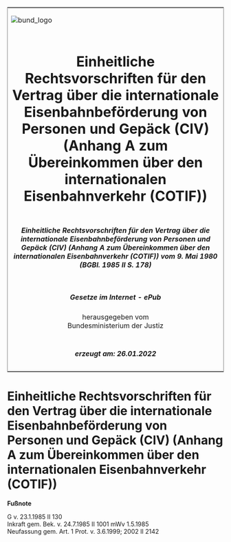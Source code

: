 <span id="DECKBLATT.html"></span>

<table border="0" frame="border" width="100%">

<tr valign="top">

<td align="left">

![bund\_logo](BfJ_2021_Web_de_de.gif)

</td>

<td align="right">

 

</td>

</tr>

<tr align="center" valign="middle">

<td colspan="2">

# Einheitliche Rechtsvorschriften für den Vertrag über die internationale Eisenbahnbeförderung von Personen und Gepäck (CIV) (Anhang A zum Übereinkommen über den internationalen Eisenbahnverkehr (COTIF))

</td>

</tr>

<tr align="center" valign="middle">

<td colspan="2">

##### Einheitliche Rechtsvorschriften für den Vertrag über die internationale Eisenbahnbeförderung von Personen und Gepäck (CIV) (Anhang A zum Übereinkommen über den internationalen Eisenbahnverkehr (COTIF)) vom 9. Mai 1980 (BGBl. 1985 II S. 178)

</td>

</tr>

<tr align="center" valign="middle">

<td colspan="2">

  
  

##### Gesetze im Internet - ePub  
  
herausgegeben vom  
Bundesministerium der Justiz

</td>

</tr>

<tr align="center" valign="bottom">

<td colspan="2">

  
  

##### erzeugt am: 26.01.2022

</td>

</tr>

</table>

<span id="BJNR201789985.html"></span>

# Einheitliche Rechtsvorschriften für den Vertrag über die internationale Eisenbahnbeförderung von Personen und Gepäck (CIV) (Anhang A zum Übereinkommen über den internationalen Eisenbahnverkehr (COTIF))

<div>

  
**Fußnote**

<div class="jnhtml">

<div>

<div class="jurAbsatz">

G v. 23.1.1985 II 130  
Inkraft gem. Bek. v. 24.7.1985 II 1001 mWv 1.5.1985  
Neufassung gem. Art. 1 Prot. v. 3.6.1999; 2002 II 2142

</div>

</div>

</div>

</div>
